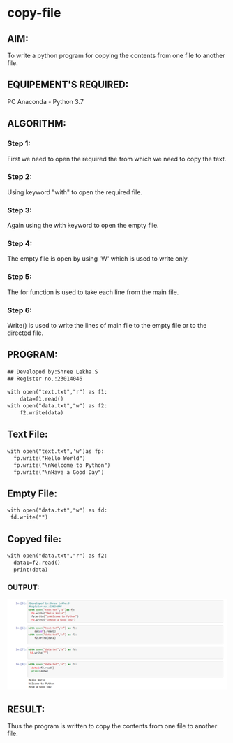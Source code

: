 # copy-file
## AIM:
To write a python program for copying the contents from one file to another file.
## EQUIPEMENT'S REQUIRED: 
PC
Anaconda - Python 3.7
## ALGORITHM: 
### Step 1:
First we need to open the required the from which we need to copy the text.

### Step 2:
Using keyword "with" to open the required file.

### Step 3:
Again using the with keyword to open the empty file.

### Step 4:
The empty file is open by using 'W' which is used to write only.

### Step 5:
The for function is used to take each line from the main file.

### Step 6:
Write() is used to write the lines of main file to the empty file or to the directed file.
## PROGRAM:

```
## Developed by:Shree Lekha.S
## Register no.:23014046
```
```
with open("text.txt","r") as f1:
    data=f1.read()
with open("data.txt","w") as f2:
    f2.write(data)
```
## Text File:
```
with open("text.txt",'w')as fp:
  fp.write("Hello World")
  fp.write("\nWelcome to Python")
  fp.write("\nHave a Good Day")
```
## Empty File:
```
with open("data.txt","w") as fd:
 fd.write("")
```
## Copyed file:
```
with open("data.txt","r") as f2:
  data1=f2.read()
  print(data)
```
### OUTPUT:
![Alt text](copy.png)


## RESULT:
Thus the program is written to copy the contents from one file to another file.